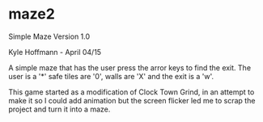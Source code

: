# maze2
Simple Maze 
Version 1.0

Kyle Hoffmann - April 04/15

A simple maze that has the user press the arror keys to find the exit. The user is a '*' safe tiles are '0', walls are 'X' and 
  the exit is a 'w'. 

This game started as a modification of Clock Town Grind, in an attempt to make it so I could add animation but the screen 
  flicker led me to scrap the project and turn it into a maze.

